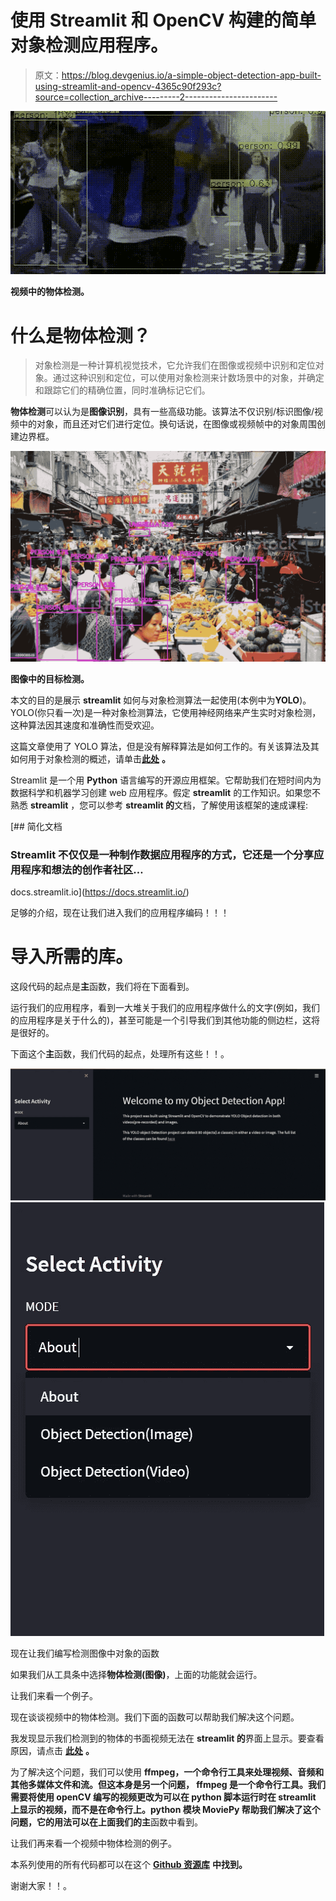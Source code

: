 # 使用 Streamlit 和 OpenCV 构建的简单对象检测应用程序。

> 原文：<https://blog.devgenius.io/a-simple-object-detection-app-built-using-streamlit-and-opencv-4365c90f293c?source=collection_archive---------2----------------------->

![](img/43933570b27fb6ef1c7d4055f1be551e.png)

**视频中的物体检测。**

# 什么是物体检测？

> 对象检测是一种计算机视觉技术，它允许我们在图像或视频中识别和定位对象。通过这种识别和定位，可以使用对象检测来计数场景中的对象，并确定和跟踪它们的精确位置，同时准确标记它们。

**物体检测**可以认为是**图像识别**，具有一些高级功能。该算法不仅识别/标识图像/视频中的对象，而且还对它们进行定位。换句话说，在图像或视频帧中的对象周围创建边界框。

![](img/6e9f96986a365934d2d819c5abf44b05.png)

**图像中的目标检测。**

本文的目的是展示 **streamlit** 如何与对象检测算法一起使用(本例中为**YOLO**)。YOLO(你只看一次)是一种对象检测算法，它使用神经网络来产生实时对象检测，这种算法因其速度和准确性而受欢迎。

这篇文章使用了 YOLO 算法，但是没有解释算法是如何工作的。有关该算法及其如何用于对象检测的概述，请单击[**此处**](https://www.section.io/engineering-education/introduction-to-yolo-algorithm-for-object-detection/#:~:text=YOLO%20is%20an%20algorithm%20that,%2C%20parking%20meters%2C%20and%20animals.) **。**

Streamlit 是一个用 **Python** 语言编写的开源应用框架。它帮助我们在短时间内为数据科学和机器学习创建 web 应用程序。假定 **streamlit** 的工作知识。如果您不熟悉 **streamlit** ，您可以参考 **streamlit 的**文档，了解使用该框架的速成课程:

[](https://docs.streamlit.io/) [## 简化文档

### Streamlit 不仅仅是一种制作数据应用程序的方式，它还是一个分享应用程序和想法的创作者社区…

docs.streamlit.io](https://docs.streamlit.io/) 

足够的介绍，现在让我们进入我们的应用程序编码！！！

# 导入所需的库。

这段代码的起点是**主**函数，我们将在下面看到。

运行我们的应用程序，看到一大堆关于我们的应用程序做什么的文字(例如，我们的应用程序是关于什么的)，甚至可能是一个引导我们到其他功能的侧边栏，这将是很好的。

下面这个**主**函数，我们代码的起点，处理所有这些！！。

![](img/8440b26ba5fcfe0e8d9a7a7866f0b8fa.png)![](img/927bfd97928fd56181a76f2d423f71b7.png)

现在让我们编写检测图像中对象的函数

如果我们从工具条中选择**物体检测(图像)**，上面的功能就会运行。

让我们来看一个例子。

现在谈谈视频中的物体检测。我们下面的函数可以帮助我们解决这个问题。

我发现显示我们检测到的物体的书面视频无法在 **streamlit 的**界面上显示。要查看原因，请点击 [**此处**](https://discuss.streamlit.io/t/st-video-doesnt-show-opencv-generated-mp4/3193) **。**

为了解决这个问题，我们可以使用 **ffmpeg，**一个命令行工具来处理视频、音频和其他多媒体文件和流。但这本身是另一个问题， **ffmpeg** 是一个命令行工具。我们需要将使用 **openCV** 编写的视频更改为可以在 python 脚本运行时在 **streamlit** 上显示的视频，而不是在命令行上。python 模块 MoviePy 帮助我们解决了这个问题，它的用法可以在上面我们的**主**函数中看到。

让我们再来看一个视频中物体检测的例子。

本系列使用的所有代码都可以在这个 [**Github 资源库**](https://github.com/zhoroh/ObjectDetection) **中找到。**

谢谢大家！！。